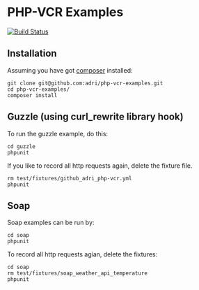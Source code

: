 PHP-VCR Examples
================

[![Build Status](https://travis-ci.org/php-vcr/php-vcr-examples.png?branch=master)](https://travis-ci.org/php-vcr/php-vcr-examples)

## Installation

Assuming you have got [composer](http://getcomposer.org) installed:

```
git clone git@github.com:adri/php-vcr-examples.git
cd php-vcr-examples/
composer install
```

## Guzzle (using curl_rewrite library hook)

To run the guzzle example, do this:

```
cd guzzle
phpunit
```

If you like to record all http requests again, delete the fixture file.

```
rm test/fixtures/github_adri_php-vcr.yml
phpunit
```

## Soap

Soap examples can be run by:

```
cd soap
phpunit
```

To record all http requests agian, delete the fixtures:

```
cd soap
rm test/fixtures/soap_weather_api_temperature
phpunit
```